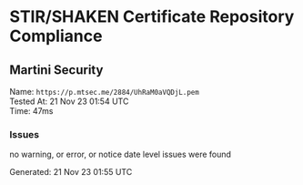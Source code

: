 # STIR/SHAKEN Certificate Repository Compliance

## Martini Security

Name: `https://p.mtsec.me/2884/UhRaM0aVQDjL.pem`\
Tested At: 21 Nov 23 01:54 UTC\
Time: 47ms

### Issues

no warning, or error, or notice date level issues were found

Generated: 21 Nov 23 01:55 UTC